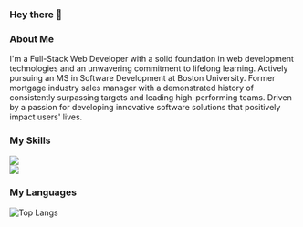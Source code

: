 ### Hey there 👋

### About Me
I'm a Full-Stack Web Developer with a solid foundation in web development technologies and an unwavering commitment to lifelong learning. Actively pursuing an MS in Software Development at Boston University. Former mortgage industry sales manager with a demonstrated history of consistently surpassing targets and leading high-performing teams. Driven by a passion for developing innovative software solutions that positively impact users' lives. 

### My Skills
  <a href="https://skillicons.dev">
    <img src="https://skillicons.dev/icons?i=js,ts,html,css,nextjs,react,angular,ps" />
  </a>
  <br>
  <a href="https://skillicons.dev">
    <img src="https://skillicons.dev/icons?i=py,java,nodejs,mongodb,express,postgres,prisma" />
  </a>

### My Languages

![Top Langs](https://github-readme-stats.vercel.app/api/top-langs/?username=dimicodes&size_weight=0.5&count_weight=0.5)

